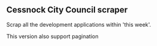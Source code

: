 Cessnock City Council scraper
-------------------------

Scrap all the development applications within 'this week'.

This version also support pagination

